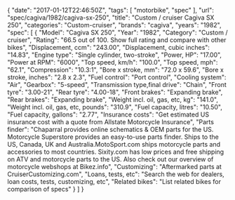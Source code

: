 {
    "date": "2017-01-12T22:46:50Z",
    "tags": [
        "motorbike",
        "spec"
    ],
    "url": "spec\/cagiva\/1982\/cagiva-sx-250",
    "title": "Custom \/ cruiser Cagiva SX 250",
    "categories": "Custom-cruiser",
    "brands": "cagiva",
    "years": "1982",
    "spec": [
        {
            "Model": "Cagiva SX 250",
            "Year": "1982",
            "Category": "Custom \/ cruiser",
            "Rating": "66.5 out of 100. Show full rating and compare with other bikes",
            "Displacement, ccm": "243.00",
            "Displacement, cubic inches": "14.83",
            "Engine type": "Single cylinder, two-stroke",
            "Power, HP": "17.00",
            "Power at RPM": "6000",
            "Top speed, km\/h": "100.0",
            "Top speed, mph": "62.1",
            "Compression": "10.3:1",
            "Bore x stroke, mm": "72.0 x 59.6",
            "Bore x stroke, inches": "2.8 x 2.3",
            "Fuel control": "Port control",
            "Cooling system": "Air",
            "Gearbox": "5-speed",
            "Transmission type,final drive": "Chain",
            "Front tyre": "3.00-21",
            "Rear tyre": "4.00-18",
            "Front brakes": "Expanding brake",
            "Rear brakes": "Expanding brake",
            "Weight incl. oil, gas, etc, kg": "141.0",
            "Weight incl. oil, gas, etc, pounds": "310.9",
            "Fuel capacity, litres": "10.50",
            "Fuel capacity, gallons": "2.77",
            "Insurance costs": "Get estimated US insurance cost with a quote from Allstate Motorcycle Insurance",
            "Parts finder": "Chaparral provides online schematics & OEM parts for the US.   Motorcycle Superstore provides an easy-to-use parts finder. Ships to the US, Canada, UK and Australia.MotoSport.com ships motorcycle parts and accessories to most countries.    Sixity.com has low prices and free shipping on ATV and motorcycle parts to the US. Also check out our overview of motorcycle webshops at Bikez.info",
            "Customizing": "Aftermarked parts at CruiserCustomizing.com",
            "Loans, tests, etc": "Search the web for dealers, loan costs, tests, customizing, etc",
            "Related bikes": "List related bikes for comparison of specs"
        }
    ]
}